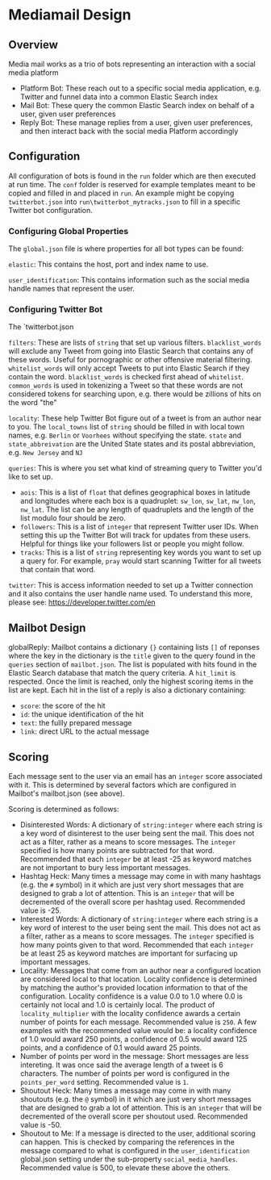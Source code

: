 # Mediamail Design

## Overview
Media mail works as a trio of bots representing an interaction with a social media platform
* Platform Bot: These reach out to a specific social media application, e.g. Twitter and funnel data into a common Elastic Search index
* Mail Bot: These query the common Elastic Search index on behalf of a user, given user preferences
* Reply Bot: These manage replies from a user, given user preferences, and then interact back with the social media Platform accordingly

## Configuration
All configuration of bots is found in the `run` folder which are then executed at run time. The `conf` folder is reserved for example templates meant to be copied and filled in and placed in `run`. An example might be copying `twitterbot.json` into `run\twitterbot_mytracks.json` to fill in a specific Twitter bot configuration.

### Configuring Global Properties
The `global.json` file is where properties for all bot types can be found:

`elastic`: This contains the host, port and index name to use.

`user_identification`: This contains information such as the social media handle names that represent the user.

### Configuring Twitter Bot
The `twitterbot.json

`filters`: These are lists of `string` that set up various filters. `blacklist_words` will exclude any Tweet from going into Elastic Search that contains any of these words. Useful for pornographic or other offensive material filtering. `whitelist_words` will only accept Tweets to put into Elastic Search if they contain the word. `blacklist_words` is checked first ahead of `whitelist`. `common_words` is used in tokenizing a Tweet so that these words are not considered tokens for searching upon, e.g. there would be zillions of hits on the word "the"

`locality`: These help Twitter Bot figure out of a tweet is from an author near to you. The `local_towns` list of `string` should be filled in with local town names, e.g. `Berlin` or `Voorhees` without specifying the state. `state` and `state_abbreivation` are the United State states and its postal abbreviation, e.g. `New Jersey` and `NJ`

`queries`: This is where you set what kind of streaming query to Twitter you'd like to set up. 
* `aois`: This is a list of `float` that defines geographical boxes in latitude and longitudes where each box is a quadruplet: `sw_lon`, `sw_lat`, `nw_lon`, `nw_lat`. The list can be any length of quadruplets and the length of the list modulo four should be zero.
* `followers`: This is a list of `integer` that represent Twitter user IDs. When setting this up the Twitter Bot will track for updates from these users. Helpful for things like your followers list or people you might follow.
* `tracks`: This is a list of `string` representing key words you want to set up a query for. For example, `pray` would start scanning Twitter for all tweets that contain that word.

`twitter`: This is access information needed to set up a Twitter connection and it also contains the user handle name used. To understand this more, please see: https://developer.twitter.com/en

## Mailbot Design

globalReply: Mailbot contains a dictionary `{}` containing lists `[]` of reponses where the key in the dictionary is the `title` given to the query found in the `queries` section of `mailbot.json`.  The list is populated with hits found in the Elastic Search database that match the query criteria. A `hit_limit` is respected. Once the limit is reached, only the highest scoring items in the list are kept. Each hit in the list of a reply is also a dictionary containing:

* `score`: the score of the hit
* `id`: the unique identification of the hit 
* `text`: the fullly prepared message
* `link`: direct URL to the actual message

## Scoring
Each message sent to the user via an email has an `integer` score associated with it. This is determined by several factors which are configured in Mailbot's mailbot.json (see above). 

Scoring is determined as follows:
* Disinterested Words: A dictionary of `string:integer` where each string is a key word of disinterest to the user being sent the mail. This does not act as a filter, rather as a means to score messages. The `integer` specified is how many points are subtracted for that word. Recommended that each `integer` be at least -25 as keyword matches are not important to bury less important messages.
* Hashtag Heck: Many times a message may come in with many hashtags (e.g. the `#` symbol) in it which are just very short messages that are designed to grab a lot of attention. This is an `integer` that will be decremented of the overall score per hashtag used. Recommended value is -25.
* Interested Words: A dictionary of `string:integer` where each string is a key word of interest to the user being sent the mail. This does not act as a filter, rather as a means to score messages. The `integer` specified is how many points given to that word. Recommended that each `integer` be at least 25 as keyword matches are important for surfacing up important messages.
* Locality: Messages that come from an author near a configured location are considered local to that location. Locality confidence is determined by matching the author's provided location information to that of the configuration. Locality confidence is a value 0.0 to 1.0 where 0.0 is certainly not local and 1.0 is certainly local. The product of `locality_multiplier` with the locality confidence awards a certain number of points for each message. Recommended value is `250`. A few examples with the recommended value would be: a locality confidence of 1.0 would award 250 points, a confidence of 0.5 would award 125 points, and a confidence of 0.1 would award 25 points.
* Number of points per word in the message: Short messages are less intereting. It was once said the average length of a tweet is 6 characters. The number of points per word is configured in the `points_per_word` setting. Recommended value is `1`.
* Shoutout Heck:  Many times a message may come in with many shoutouts (e.g. the `@` symbol) in it which are just very short messages that are designed to grab a lot of attention. This is an `integer` that will be decremented of the overall score per shoutout used. Recommended value is -50.
* Shoutout to Me: If a message is directed to the user, additional scoring can happen. This is checked by comparing the references in the message compared to what is configured in the `user_identification` global.json setting under the sub-property `social_media_handles`. Recommended value is 500, to elevate these above the others.

